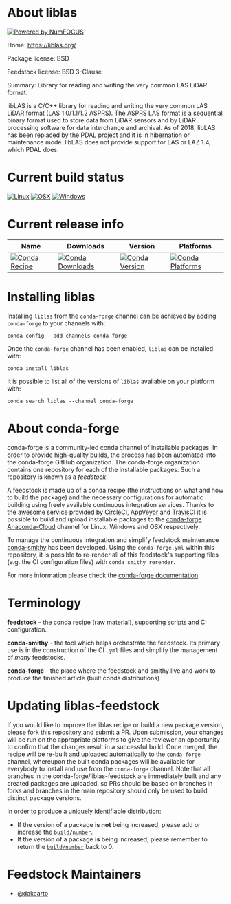About liblas
============

[![Powered by NumFOCUS](https://img.shields.io/badge/powered%20by-NumFOCUS-orange.svg?style=flat&colorA=E1523D&colorB=007D8A)](http://numfocus.org)

Home: https://liblas.org/

Package license: BSD

Feedstock license: BSD 3-Clause

Summary: Library for reading and writing the very common LAS LiDAR format.

libLAS is a C/C++ library for reading and writing the very common LAS LiDAR
format (LAS 1.0/1.1/1.2 ASPRS). The ASPRS LAS format is a sequential binary
format used to store data from LiDAR sensors and by LiDAR processing
software for data interchange and archival. As of 2018, libLAS has been
replaced by the PDAL project and it is in hibernation or maintenance mode.
libLAS does not provide support for LAS or LAZ 1.4, which PDAL does.


Current build status
====================

[![Linux](https://img.shields.io/circleci/project/github/conda-forge/liblas-feedstock/master.svg?label=Linux)](https://circleci.com/gh/conda-forge/liblas-feedstock)
[![OSX](https://img.shields.io/travis/conda-forge/liblas-feedstock/master.svg?label=macOS)](https://travis-ci.org/conda-forge/liblas-feedstock)
[![Windows](https://img.shields.io/appveyor/ci/conda-forge/liblas-feedstock/master.svg?label=Windows)](https://ci.appveyor.com/project/conda-forge/liblas-feedstock/branch/master)

Current release info
====================

| Name | Downloads | Version | Platforms |
| --- | --- | --- | --- |
| [![Conda Recipe](https://img.shields.io/badge/recipe-liblas-green.svg)](https://anaconda.org/conda-forge/liblas) | [![Conda Downloads](https://img.shields.io/conda/dn/conda-forge/liblas.svg)](https://anaconda.org/conda-forge/liblas) | [![Conda Version](https://img.shields.io/conda/vn/conda-forge/liblas.svg)](https://anaconda.org/conda-forge/liblas) | [![Conda Platforms](https://img.shields.io/conda/pn/conda-forge/liblas.svg)](https://anaconda.org/conda-forge/liblas) |

Installing liblas
=================

Installing `liblas` from the `conda-forge` channel can be achieved by adding `conda-forge` to your channels with:

```
conda config --add channels conda-forge
```

Once the `conda-forge` channel has been enabled, `liblas` can be installed with:

```
conda install liblas
```

It is possible to list all of the versions of `liblas` available on your platform with:

```
conda search liblas --channel conda-forge
```


About conda-forge
=================

conda-forge is a community-led conda channel of installable packages.
In order to provide high-quality builds, the process has been automated into the
conda-forge GitHub organization. The conda-forge organization contains one repository
for each of the installable packages. Such a repository is known as a *feedstock*.

A feedstock is made up of a conda recipe (the instructions on what and how to build
the package) and the necessary configurations for automatic building using freely
available continuous integration services. Thanks to the awesome service provided by
[CircleCI](https://circleci.com/), [AppVeyor](https://www.appveyor.com/)
and [TravisCI](https://travis-ci.org/) it is possible to build and upload installable
packages to the [conda-forge](https://anaconda.org/conda-forge)
[Anaconda-Cloud](https://anaconda.org/) channel for Linux, Windows and OSX respectively.

To manage the continuous integration and simplify feedstock maintenance
[conda-smithy](https://github.com/conda-forge/conda-smithy) has been developed.
Using the ``conda-forge.yml`` within this repository, it is possible to re-render all of
this feedstock's supporting files (e.g. the CI configuration files) with ``conda smithy rerender``.

For more information please check the [conda-forge documentation](https://conda-forge.org/docs/).

Terminology
===========

**feedstock** - the conda recipe (raw material), supporting scripts and CI configuration.

**conda-smithy** - the tool which helps orchestrate the feedstock.
                   Its primary use is in the construction of the CI ``.yml`` files
                   and simplify the management of *many* feedstocks.

**conda-forge** - the place where the feedstock and smithy live and work to
                  produce the finished article (built conda distributions)


Updating liblas-feedstock
=========================

If you would like to improve the liblas recipe or build a new
package version, please fork this repository and submit a PR. Upon submission,
your changes will be run on the appropriate platforms to give the reviewer an
opportunity to confirm that the changes result in a successful build. Once
merged, the recipe will be re-built and uploaded automatically to the
`conda-forge` channel, whereupon the built conda packages will be available for
everybody to install and use from the `conda-forge` channel.
Note that all branches in the conda-forge/liblas-feedstock are
immediately built and any created packages are uploaded, so PRs should be based
on branches in forks and branches in the main repository should only be used to
build distinct package versions.

In order to produce a uniquely identifiable distribution:
 * If the version of a package **is not** being increased, please add or increase
   the [``build/number``](https://conda.io/docs/user-guide/tasks/build-packages/define-metadata.html#build-number-and-string).
 * If the version of a package **is** being increased, please remember to return
   the [``build/number``](https://conda.io/docs/user-guide/tasks/build-packages/define-metadata.html#build-number-and-string)
   back to 0.

Feedstock Maintainers
=====================

* [@dakcarto](https://github.com/dakcarto/)

